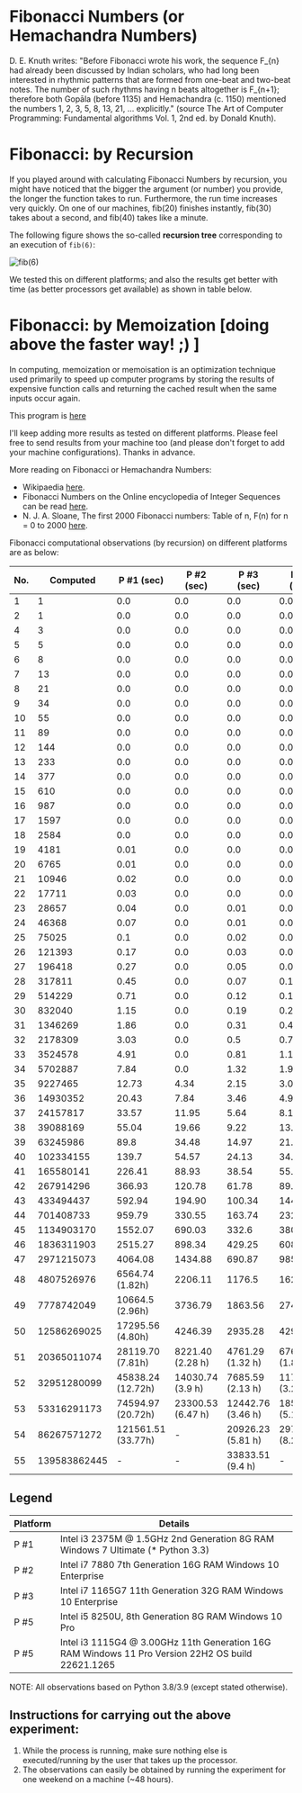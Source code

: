 # **Fibonacci Numbers (or Hemachandra Numbers)**

D. E. Knuth writes: "Before Fibonacci wrote his work, the sequence F_{n} had already been
discussed by Indian scholars, who had long been interested in rhythmic patterns that are
formed from one-beat and two-beat notes. The number of such rhythms having n beats altogether
is F_{n+1}; therefore both Gopāla (before 1135) and Hemachandra (c. 1150) mentioned the
numbers 1, 2, 3, 5, 8, 13, 21, ... explicitly." (source The Art of Computer Programming:
Fundamental algorithms Vol. 1, 2nd ed. by Donald Knuth).

# **Fibonacci: by Recursion**

If you played around with calculating Fibonacci Numbers by recursion, you might
have noticed that the bigger the argument (or number) you provide, the longer the function
takes to run. Furthermore, the run time increases very quickly. On one of our machines,
fib(20) finishes instantly, fib(30) takes about a second, and fib(40) takes like a minute.

The following figure shows the so-called **recursion tree** corresponding to an execution of `fib(6)`:

![fib(6)](https://github.com/sigmakappa/All-About-Performance/blob/main/ProcessorPerformance/Fibonacci_Recursion/files/tree.png)

We tested this on different platforms; and also the results get better with time (as better
processors get available) as shown in table below.

# **Fibonacci: by Memoization [doing above the faster way! ;) ]**

In computing, memoization or memoisation is an optimization technique used primarily to
speed up computer programs by storing the results of expensive function calls and returning
the cached result when the same inputs occur again.

This program
is [here](https://github.com/sigmakappa/All-About-Performance/blob/main/ProcessorPerformance/Fibonacci_Recursion/Fibonacci_using_maps.py)

I'll keep adding more results as tested on different platforms. Please feel free to send
results from your machine too (and please don't forget to add your machine configurations).
Thanks in advance.

More reading on Fibonacci or Hemachandra Numbers:

* Wikipaedia [here](https://en.wikipedia.org/wiki/Fibonacci_number#Computer_science).
* Fibonacci Numbers on the Online encyclopedia of Integer Sequences can be read [here](https://oeis.org/A000045).
* N. J. A. Sloane, The first 2000 Fibonacci numbers: Table of n, F(n) for n = 0 to
  2000 [here](https://oeis.org/A000045/b000045.txt).

Fibonacci computational observations (by recursion) on different platforms are as below:


| No. | Computed     | P #1 (sec)         | P #2 (sec)        | P #3 (sec)        | P #4 (sec)        | P #5 (sec)         | P #6 (sec) |
| --- | ------------ | ------------------ | ----------------- | ----------------- | ----------------- | ------------------ | ---------- |
| 1   | 1            | 0.0                | 0.0               | 0.0               | 0.0               | 0.0                | -          |
| 2   | 1            | 0.0                | 0.0               | 0.0               | 0.0               | 0.0                | -          |
| 4   | 3            | 0.0                | 0.0               | 0.0               | 0.0               | 0.0                | -          |
| 5   | 5            | 0.0                | 0.0               | 0.0               | 0.0               | 0.0                | -          |
| 6   | 8            | 0.0                | 0.0               | 0.0               | 0.0               | 0.0                | -          |
| 7   | 13           | 0.0                | 0.0               | 0.0               | 0.0               | 0.0                |            |
| 8   | 21           | 0.0                | 0.0               | 0.0               | 0.0               | 0.0                |            |
| 9   | 34           | 0.0                | 0.0               | 0.0               | 0.0               | 0.0                |            |
| 10  | 55           | 0.0                | 0.0               | 0.0               | 0.0               | 0.0                |            |
| 11  | 89           | 0.0                | 0.0               | 0.0               | 0.0               | 0.0                |            |
| 12  | 144          | 0.0                | 0.0               | 0.0               | 0.0               | 0.0                |            |
| 13  | 233          | 0.0                | 0.0               | 0.0               | 0.0               | 0.0                |            |
| 14  | 377          | 0.0                | 0.0               | 0.0               | 0.0               | 0.0                |            |
| 15  | 610          | 0.0                | 0.0               | 0.0               | 0.0               | 0.0                |            |
| 16  | 987          | 0.0                | 0.0               | 0.0               | 0.0               | 0.0                |            |
| 17  | 1597         | 0.0                | 0.0               | 0.0               | 0.0               | 0.0                |            |
| 18  | 2584         | 0.0                | 0.0               | 0.0               | 0.0               | 0.0                |            |
| 19  | 4181         | 0.01               | 0.0               | 0.0               | 0.0               | 0.0                |            |
| 20  | 6765         | 0.01               | 0.0               | 0.0               | 0.0               | 0.0                |            |
| 21  | 10946        | 0.02               | 0.0               | 0.0               | 0.0               | 0.0                |            |
| 22  | 17711        | 0.03               | 0.0               | 0.0               | 0.01              | 0.0                |            |
| 23  | 28657        | 0.04               | 0.0               | 0.01              | 0.01              | 0.01               |            |
| 24  | 46368        | 0.07               | 0.0               | 0.01              | 0.02              | 0.01               |            |
| 25  | 75025        | 0.1                | 0.0               | 0.02              | 0.03              | 0.02               |            |
| 26  | 121393       | 0.17               | 0.0               | 0.03              | 0.04              | 0.04               |            |
| 27  | 196418       | 0.27               | 0.0               | 0.05              | 0.07              | 0.05               |            |
| 28  | 317811       | 0.45               | 0.0               | 0.07              | 0.11              | 0.1                |            |
| 29  | 514229       | 0.71               | 0.0               | 0.12              | 0.17              | 0.15               |            |
| 30  | 832040       | 1.15               | 0.0               | 0.19              | 0.28              | 0.22               |            |
| 31  | 1346269      | 1.86               | 0.0               | 0.31              | 0.45              | 0.42               |            |
| 32  | 2178309      | 3.03               | 0.0               | 0.5               | 0.72              | 0.47               |            |
| 33  | 3524578      | 4.91               | 0.0               | 0.81              | 1.17              | 0.95               |            |
| 34  | 5702887      | 7.84               | 0.0               | 1.32              | 1.90              | 1.56               |            |
| 35  | 9227465      | 12.73              | 4.34              | 2.15              | 3.06              | 2.83               |            |
| 36  | 14930352     | 20.43              | 7.84              | 3.46              | 4.95              | 4.52               |            |
| 37  | 24157817     | 33.57              | 11.95             | 5.64              | 8.10              | 7.96               |            |
| 38  | 39088169     | 55.04              | 19.66             | 9.22              | 13.09             | 10.94              |            |
| 39  | 63245986     | 89.8               | 34.48             | 14.97             | 21.11             | 14.34              |            |
| 40  | 102334155    | 139.7              | 54.57             | 24.13             | 34.33             | 23.11              |            |
| 41  | 165580141    | 226.41             | 88.93             | 38.54             | 55.18             | 33.61              |            |
| 42  | 267914296    | 366.93             | 120.78            | 61.78             | 89.48             | 50.71              |            |
| 43  | 433494437    | 592.94             | 194.90            | 100.34            | 144.19            | 85.15              |            |
| 44  | 701408733    | 959.79             | 330.55            | 163.74            | 232.85            | 205.51             |            |
| 45  | 1134903170   | 1552.07            | 690.03            | 332.6             | 380.30            | 330.06             |            |
| 46  | 1836311903   | 2515.27            | 898.34            | 429.25            | 608.91            | 486.47             |            |
| 47  | 2971215073   | 4064.08            | 1434.88           | 690.87            | 985.41            | 770.87             |            |
| 48  | 4807526976   | 6564.74 (1.82h)    | 2206.11           | 1176.5            | 1620.00           | 1212.81            |            |
| 49  | 7778742049   | 10664.5 (2.96h)    | 3736.79           | 1863.56           | 2741.78           | 1886.73            |            |
| 50  | 12586269025  | 17295.56 (4.80h)   | 4246.39           | 2935.28           | 4299.81           | 3077.2             |            |
| 51  | 20365011074  | 28119.70 (7.81h)   | 8221.40 (2.28 h)  | 4761.29 (1.32 h)  | 6760.56 (1.88 h)  | 4965.29 (1.38 h)   |            |
| 52  | 32951280099  | 45838.24 (12.72h)  | 14030.74 (3.9 h)  | 7685.59 (2.13 h)  | 11736.61 (3.26 h) | 8716.07 (2.42h)    |            |
| 53  | 53316291173  | 74594.97 (20.72h)  | 23300.53 (6.47 h) | 12442.76 (3.46 h) | 18562.78 (5.16 h) | 14259.41 (3.96h)   |            |
| 54  | 86267571272  | 121561.51 (33.77h) | -                 | 20926.23 (5.81 h) | 29768.01 (8.26 h) | 23112.83 (6.42h)   |            |
| 55  | 139583862445 | -                  | -                 | 33833.51 (9.4 h)  | -                 | 37209.11 (10.34 h) |            |

## **Legend**


| Platform | Details                                                                                           |
| -------- | ------------------------------------------------------------------------------------------------- |
| P #1     | Intel i3 2375M @ 1.5GHz 2nd Generation 8G RAM Windows 7 Ultimate (* Python 3.3)                   |
| P #2     | Intel i7 7880 7th Generation 16G RAM Windows 10 Enterprise                                        |
| P #3     | Intel i7 1165G7 11th Generation 32G RAM Windows 10 Enterprise                                     |
| P #5     | Intel i5 8250U, 8th Generation 8G RAM Windows 10 Pro                                              |
| P #5     | Intel i3 1115G4 @ 3.00GHz 11th Generation 16G RAM Windows 11 Pro Version 22H2 OS build 22621.1265 |

NOTE: All observations based on Python 3.8/3.9 (except stated otherwise).

## **Instructions for carrying out the above experiment:**

1. While the process is running, make sure nothing else is executed/running by the user that takes up the processor.
2. The observations can easily be obtained by running the experiment for one weekend on a machine (~48 hours).
